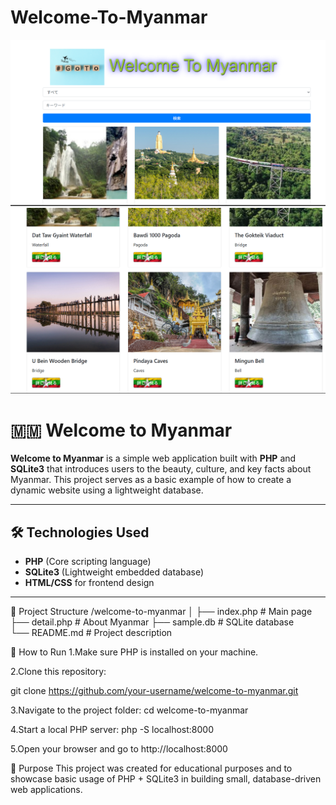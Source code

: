 # Welcome-To-Myanmar
![image](https://github.com/Boelutt/Welcome-To-Myanmar/blob/master/welcomeToMyanmar.png)
![image](https://github.com/Boelutt/Welcome-To-Myanmar/blob/master/myanmar.png)

# 🇲🇲 Welcome to Myanmar

**Welcome to Myanmar** is a simple web application built with **PHP** and **SQLite3** that introduces users to the beauty, culture, and key facts about Myanmar. This project serves as a basic example of how to create a dynamic website using a lightweight database.

---

## 🛠️ Technologies Used

- **PHP** (Core scripting language)  
- **SQLite3** (Lightweight embedded database)  
- **HTML/CSS** for frontend design  

---


📂 Project Structure
/welcome-to-myanmar
│
├── index.php               # Main page
├── detail.php              # About Myanmar
├── sample.db               # SQLite database         
└── README.md               # Project description

🚀 How to Run
1.Make sure PHP is installed on your machine.

2.Clone this repository:

git clone https://github.com/your-username/welcome-to-myanmar.git

3.Navigate to the project folder:
cd welcome-to-myanmar

4.Start a local PHP server:
php -S localhost:8000

5.Open your browser and go to http://localhost:8000

📌 Purpose
This project was created for educational purposes and to showcase basic usage of PHP + SQLite3 in building small, database-driven web applications.




